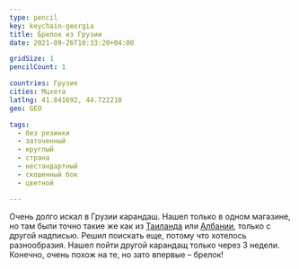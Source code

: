 ```yaml
---
type: pencil
key: keychain-georgia
title: Брелок из Грузии
date: 2021-09-26T10:33:20+04:00

gridSize: 1
pencilCount: 1

countries: Грузия
cities: Мцхета
latlng: 41.841692, 44.722210
geo: GEO

tags:
  - без резинки
  - заточенный
  - круглый
  - страна
  - нестандартный
  - скошенный бок
  - цветной

---
```


Очень долго искал в Грузии карандаш. Нашел только в одном магазине, но там были точно такие же как из [Таиланда](?display=thaifive) или [Албании](?display=albania), только с другой надписью. Решил поискать еще, потому что хотелось разнообразия. Нашел пойти другой карандащ только через 3 недели. Конечно, очень похож на те, но зато впервые – брелок!
